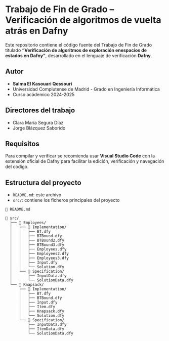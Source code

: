 # Trabajo de Fin de Grado – Verificación de algoritmos de vuelta atrás en Dafny
Este repositorio contiene el código fuente del Trabajo de Fin de Grado titulado **“Verificación de algoritmos de exploración enespacios de estados en Dafny”**, desarrollado en el lenguaje de verificación **Dafny**.

## Autor

* **Salma El Kasouari Qessouri**
* Universidad Complutense de Madrid - Grado en Ingeniería Informática
* Curso acádemico 2024-2025

## Directores del trabajo
* Clara María Segura Díaz
* Jorge Blázquez Saborido

## Requisitos

Para compilar y verificar se recomienda usar **Visual Studio Code** con la extensión oficial de Dafny para facilitar la edición, verificación y navegación del código.

## Estructura del proyecto
* `README.md`: este archivo
* `src/`: contiene los ficheros principales del proyecto

```
📄 README.md

📁 src/
  ├── 📁 Employees/
  │   ├── 📁 Implementation/
  │   │   ├── BT.dfy
  │   │   ├── BTBound.dfy
  │   │   ├── BTBound2.dfy
  │   │   ├── BTBound3.dfy
  │   │   ├── Employees.dfy
  │   │   ├── Employees2.dfy
  │   │   ├── Employees3.dfy
  │   │   ├── Input.dfy
  │   │   └── Solution.dfy
  │   └── 📁 Specification/
  │       ├── InputData.dfy
  │       └── SolutionData.dfy
  └── 📁 Knapsack/
      ├── 📁 Implementation/
      │   ├── BT.dfy
      │   ├── BTBound.dfy
      │   ├── Input.dfy
      │   ├── Item.dfy
      │   ├── Knapsack.dfy
      │   └── Solution.dfy
      └── 📁 Specification/
          ├── InputData.dfy
          ├── ItemData.dfy
          └── SolutionData.dfy

```
